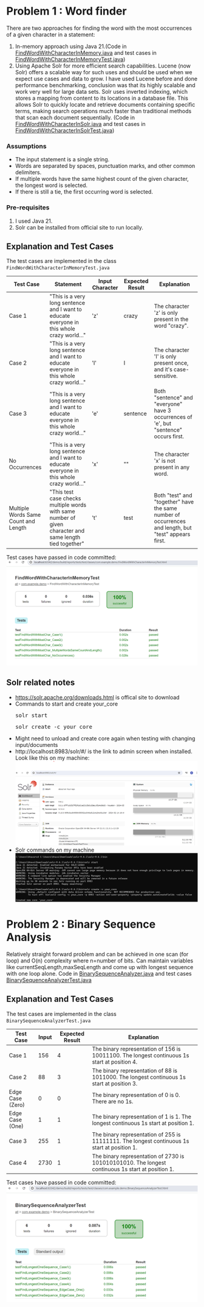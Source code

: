 # Problem 1 : Word finder

There are two approaches for finding the word with the most occurrences of a given character in a statement:
1. In-memory approach using Java 21.(Code in [FindWordWithCharacterInMemory.java](src/main/java/com/example/demo/FindWordWithCharacterInMemory.java)
   and test cases in [FindWordWithCharacterInMemoryTest.java](src/test/java/com/example/demo/FindWordWithCharacterInMemoryTest.java))
2. Using Apache Solr for more efficient search capabilities. Lucene (now Solr) offers a scalable way for such uses and should be used when we expect use cases and data to grow. I have used Lucene before and done performance benchmarking, conclusion was that its highly scalable and work very well for large data sets. Solr uses inverted indexing, which stores a mapping from content to its locations in a database file. This allows Solr to quickly locate and retrieve documents containing specific terms, making search operations much faster than traditional methods that scan each document sequentially.
   (Code in [FindWordWithCharacterInSolr.java](src/main/java/com/example/demo/FindWordWithCharacterInSolr.java)
   and test cases in [FindWordWithCharacterInSolrTest.java](src/test/java/com/example/demo/FindWordWithCharacterInSolrTest.java))
### Assumptions

- The input statement is a single string.
- Words are separated by spaces, punctuation marks, and other common delimiters.
- If multiple words have the same highest count of the given character, the longest word is selected.
- If there is still a tie, the first occurring word is selected.

### Pre-requisites

1. I used Java 21.
2. Solr can be installed from official site to run locally.

## Explanation and Test Cases
The test cases are implemented in the class `FindWordWithCharacterInMemoryTest.java`

| Test Case                              | Statement                                                                                     | Input Character | Expected Result | Explanation                                                                                       |
|----------------------------------------|-----------------------------------------------------------------------------------------------|-----------------|-----------------|---------------------------------------------------------------------------------------------------|
| Case 1                                 | "This is a very long sentence and I want to educate everyone in this whole crazy world…"      | 'z'             | crazy           | The character 'z' is only present in the word "crazy".                                            |
| Case 2                                 | "This is a very long sentence and I want to educate everyone in this whole crazy world…"      | 'I'             | I               | The character 'I' is only present once, and it's case-sensitive.                                   |
| Case 3                                 | "This is a very long sentence and I want to educate everyone in this whole crazy world…"      | 'e'             | sentence        | Both "sentence" and "everyone" have 3 occurrences of 'e', but "sentence" occurs first.            |
| No Occurrences                         | "This is a very long sentence and I want to educate everyone in this whole crazy world…"      | 'x'             | ""              | The character 'x' is not present in any word.                                                     |
| Multiple Words Same Count and Length   | "This test case checks multiple words with same number of given character and same length tied together" | 't'             | test            | Both "test" and "together" have the same number of occurrences and length, but "test" appears first.  |

Test cases have passed in code committed: ![Test cases passed](test_cases_pass.png)


## Solr related notes

- https://solr.apache.org/downloads.html is offical site to download
- Commands to start and create your_core <pre>solr start</pre> <pre>solr create -c your_core</pre>
- Might need to unload and create core again when testing with changing input/documents
- http://localhost:8983/solr/#/ is the link to admin screen when installed. Look like this on my machine: ![Solr Admin Interface](solr_admin.png)
- Solr commands on my machine ![Solr Commands](solr_commands.png)

# Problem 2 : Binary Sequence Analysis
 Relatively straight forward problem and can be achieved in one scan (for loop) and O(n) complexity where n=number of bits. Can maintain variables like currentSeqLength,maxSeqLength and come up with longest sequence with one loop alone.
Code in [BinarySequenceAnalyzer.java](src/main/java/com/example/demo/BinarySequenceAnalyzer.java) and test cases
 [BinarySequenceAnalyzerTest.java](src/test/java/com/example/demo/BinarySequenceAnalyzerTest.java)

## Explanation and Test Cases
The test cases are implemented in the class `BinarySequenceAnalyzerTest.java`

| Test Case                              | Input | Expected Result | Explanation                                                                                       |
|----------------------------------------|-------|-----------------|---------------------------------------------------------------------------------------------------|
| Case 1                                 | 156   | 4               | The binary representation of 156 is 10011100. The longest continuous 1s start at position 4.      |
| Case 2                                 | 88    | 3               | The binary representation of 88 is 1011000. The longest continuous 1s start at position 3.        |
| Edge Case (Zero)                       | 0     | 0               | The binary representation of 0 is 0. There are no 1s.                                             |
| Edge Case (One)                        | 1     | 1               | The binary representation of 1 is 1. The longest continuous 1s start at position 1.               |
| Case 3                                 | 255   | 1               | The binary representation of 255 is 11111111. The longest continuous 1s start at position 1.      |
| Case 4                                 | 2730  | 1               | The binary representation of 2730 is 101010101010. The longest continuous 1s start at position 1. |

Test cases have passed in code committed: ![Test cases passed](binary_test_pass.png)


